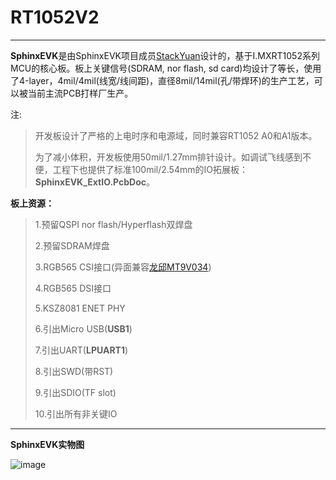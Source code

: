 # RT1052V2

---

**SphinxEVK**是由SphinxEVK项目成员[StackYuan](https://github.com/StackYuan)设计的，基于I.MXRT1052系列MCU的核心板。板上关键信号(SDRAM, nor flash, sd card)均设计了等长，使用了4-layer，4mil/4mil(线宽/线间距)，直径8mil/14mil(孔/带焊环)的生产工艺，可以被当前主流PCB打样厂生产。

注: 

> 开发板设计了严格的上电时序和电源域，同时兼容RT1052 A0和A1版本。
> 
> 为了减小体积，开发板使用50mil/1.27mm排针设计。如调试飞线感到不便，工程下也提供了标准100mil/2.54mm的IO拓展板：**SphinxEVK_ExtIO.PcbDoc**。

**板上资源：**

> 1.预留QSPI nor flash/Hyperflash双焊盘
> 
> 2.预留SDRAM焊盘
> 
> 3.RGB565 CSI接口(异面兼容[龙邱MT9V034](https://item.taobao.com/item.htm?spm=a1z10.1-c-s.w5003-17544280197.3.4d1e5e05JhMYK8&id=562070292609&scene=taobao_shop))
> 
> 4.RGB565 DSI接口
> 
> 5.KSZ8081 ENET PHY
> 
> 6.引出Micro USB(**USB1**) 
> 
> 7.引出UART(**LPUART1**)
> 
> 8.引出SWD(带RST)
> 
> 9.引出SDIO(TF slot)
> 
> 10.引出所有非关键IO

---

**SphinxEVK实物图**

![image](https://github.com/SphinxEVK/RT1052V2/blob/master/SphinxEVK.jpg)
